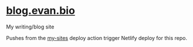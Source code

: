 # [blog.evan.bio](https://blog.evan.bio) 

My writing/blog site

Pushes from the [my-sites](https://github.com/Ebonsignori/my-sites) deploy action trigger Netlify deploy for this repo.

